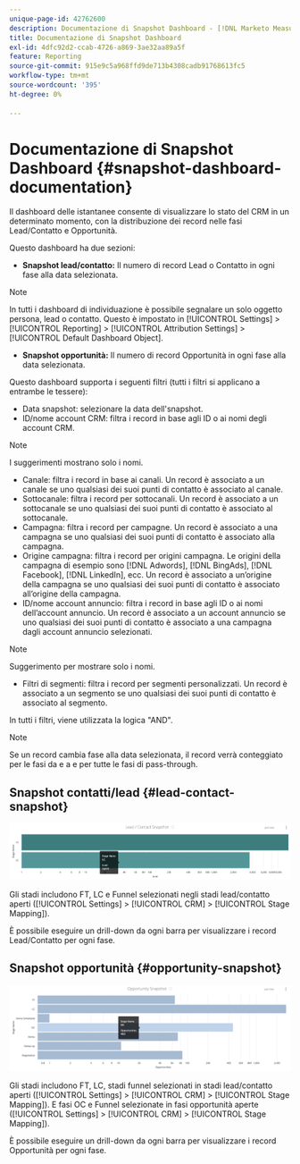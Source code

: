 ```yaml
---
unique-page-id: 42762600
description: Documentazione di Snapshot Dashboard - [!DNL Marketo Measure]
title: Documentazione di Snapshot Dashboard
exl-id: 4dfc92d2-ccab-4726-a869-3ae32aa89a5f
feature: Reporting
source-git-commit: 915e9c5a968ffd9de713b4308cadb91768613fc5
workflow-type: tm+mt
source-wordcount: '395'
ht-degree: 0%

---
```


# Documentazione di Snapshot Dashboard {#snapshot-dashboard-documentation}

Il dashboard delle istantanee consente di visualizzare lo stato del CRM in un determinato momento, con la distribuzione dei record nelle fasi Lead/Contatto e Opportunità.

Questo dashboard ha due sezioni:

* **Snapshot lead/contatto:** Il numero di record Lead o Contatto in ogni fase alla data selezionata.

>[!NOTE]
>
>In tutti i dashboard di individuazione è possibile segnalare un solo oggetto persona, lead o contatto. Questo è impostato in [!UICONTROL Settings] > [!UICONTROL Reporting] > [!UICONTROL Attribution Settings] > [!UICONTROL Default Dashboard Object].

* **Snapshot opportunità:** Il numero di record Opportunità in ogni fase alla data selezionata.

Questo dashboard supporta i seguenti filtri (tutti i filtri si applicano a entrambe le tessere):

* Data snapshot: selezionare la data dell&#39;snapshot.
* ID/nome account CRM: filtra i record in base agli ID o ai nomi degli account CRM.

>[!NOTE]
>
>I suggerimenti mostrano solo i nomi.

* Canale: filtra i record in base ai canali. Un record è associato a un canale se uno qualsiasi dei suoi punti di contatto è associato al canale.
* Sottocanale: filtra i record per sottocanali. Un record è associato a un sottocanale se uno qualsiasi dei suoi punti di contatto è associato al sottocanale.
* Campagna: filtra i record per campagne. Un record è associato a una campagna se uno qualsiasi dei suoi punti di contatto è associato alla campagna.
* Origine campagna: filtra i record per origini campagna. Le origini della campagna di esempio sono [!DNL Adwords], [!DNL BingAds], [!DNL Facebook], [!DNL LinkedIn], ecc. Un record è associato a un’origine della campagna se uno qualsiasi dei suoi punti di contatto è associato all’origine della campagna.
* ID/nome account annuncio: filtra i record in base agli ID o ai nomi dell’account annuncio. Un record è associato a un account annuncio se uno qualsiasi dei suoi punti di contatto è associato a una campagna dagli account annuncio selezionati.

>[!NOTE]
>
>Suggerimento per mostrare solo i nomi.

* Filtri di segmenti: filtra i record per segmenti personalizzati. Un record è associato a un segmento se uno qualsiasi dei suoi punti di contatto è associato al segmento.

In tutti i filtri, viene utilizzata la logica &quot;AND&quot;.

>[!NOTE]
>
>Se un record cambia fase alla data selezionata, il record verrà conteggiato per le fasi da e a e per tutte le fasi di pass-through.

## Snapshot contatti/lead {#lead-contact-snapshot}

![](assets/one.png)

Gli stadi includono FT, LC e Funnel selezionati negli stadi lead/contatto aperti ([!UICONTROL Settings] > [!UICONTROL CRM] > [!UICONTROL Stage Mapping]).

È possibile eseguire un drill-down da ogni barra per visualizzare i record Lead/Contatto per ogni fase.

## Snapshot opportunità {#opportunity-snapshot}

![](assets/two.png)

Gli stadi includono FT, LC, stadi funnel selezionati in stadi lead/contatto aperti ([!UICONTROL Settings] > [!UICONTROL CRM] > [!UICONTROL Stage Mapping]). E fasi OC e Funnel selezionate in fasi opportunità aperte ([!UICONTROL Settings] > [!UICONTROL CRM] > [!UICONTROL Stage Mapping]).

È possibile eseguire un drill-down da ogni barra per visualizzare i record Opportunità per ogni fase.
